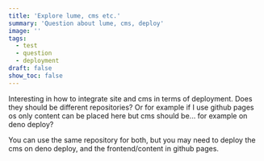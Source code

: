```yaml
---
title: 'Explore lume, cms etc.'
summary: 'Question about lume, cms, deploy'
image: ''
tags:
  - test
  - question
  - deployment
draft: false
show_toc: false
---
```

Interesting in how to integrate site and cms in terms of deployment. Does they should be different repositories? Or for example if I use github pages os only content can be placed here but cms should be... for example on deno deploy?

You can use the same repository for both, but you may need to deploy the cms on deno deploy, and the frontend/content in github pages.
